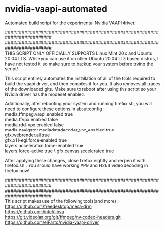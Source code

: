 # nvidia-vaapi-automated
Automated build script for the experimental Nvidia VAAPI driver.


#########################################################################\
#########################################################################\
THIS SCRIPT ONLY OFFICIALLY SUPPORTS Linux Mint 20.x and Ubuntu 20.04 LTS.
While you can use it on other Ubuntu 20.04 LTS based distros, I have not tested it, so make sure to backup your system before trying the script!

This script entirely automates the installation of all of the tools required to build the vaapi driver, and then compiles it for you. It also removes all traces of the downloaded gits. Make sure to reboot after using this script so your Nvidia driver has the modeset enabled.

Additionally, after rebooting your system and running firefox.sh, you will need to configure these options in about:config : \
media.ffmpeg.vaapi.enabled  true \
media.ffvpx.enabled  false \
media.rdd-vpx.enabled  false \
media.navigator.mediadatadecoder_vpx_enabled  true \
gfx.webrender.all  true \
gfx.x11-egl.force-enabled  true \
layers.acceleration.force-enabled  true \
layers.force-active  true \ 
gfx.canvas.accelerated true

After applying these changes, close firefox nightly and reopen it with firefox.sh . You should have working VP9 and H264 video decoding in firefox now!

#########################################################################\
#########################################################################\
This script makes use of the following tools(and more) : \
https://github.com/freedesktop/mesa-drm \
https://github.com/intel/libva \
https://git.videolan.org/git/ffmpeg/nv-codec-headers.git \
https://github.com/elFarto/nvidia-vaapi-driver
